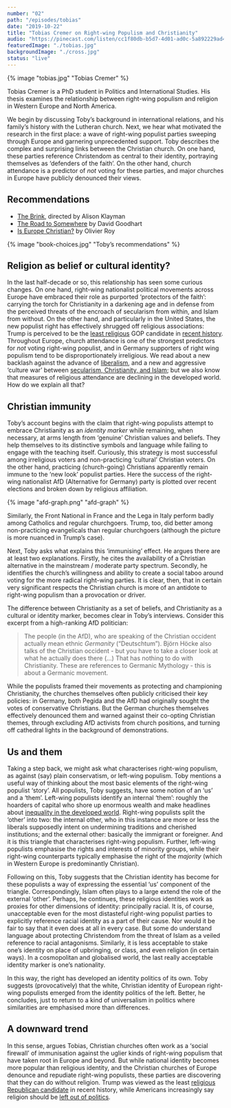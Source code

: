 ```yaml
---
number: "02"
path: "/episodes/tobias"
date: "2019-10-22"
title: "Tobias Cremer on Right-wing Populism and Christianity"
audio: "https://pinecast.com/listen/cc1f80db-b5d7-4d01-ad0c-5a892229ad4c.mp3"
featuredImage: "./tobias.jpg"
backgroundImage: "./cross.jpg"
status: "live"
---
```


{% image "tobias.jpg" "Tobias Cremer" %}

Tobias Cremer is a PhD student in Politics and International Studies. His thesis examines the relationship between right-wing populism and religion in Western Europe and North America.

We begin by discussing Toby’s background in international relations, and his family’s history with the Lutheran church. Next, we hear what motivated the research in the first place: a wave of right-wing populist parties sweeping through Europe and garnering unprecedented support. Toby describes the complex and surprising links between the Christian church. On one hand, these parties reference Christendom as central to their identity, portraying themselves as ‘defenders of the faith’. On the other hand, church attendance is a predictor of *not* voting for these parties, and major churches in Europe have publicly denounced their views. 

## Recommendations

- [The Brink](https://letterboxd.com/film/the-brink-2019/), directed by Alison Klayman
- [The Road to Somewhere](https://www.goodreads.com/en/book/show/32446555) by David Goodhart
- [Is Europe Christian?](https://www.goodreads.com/book/show/48715693) by Olivier Roy

{% image "book-choices.jpg" "Toby’s recommendations" %}

## Religion as belief or cultural identity?

In the last half-decade or so, this relationship has seen some curious changes. On one hand, right-wing nationalist political movements across Europe have embraced their role as purported ‘protectors of the faith’: carrying the torch for Christianity in a darkening age and in defense from the perceived threats of the encroach of secularism from within, and Islam from without. On the other hand, and particularly in the United States, the new populist right has effectively shrugged off religious associations: Trump is perceived to be the [least religious](https://time.com/4194738/poll-religious-voters-embrace-donald-trump-even-if-he-lacks-faith/) GOP candidate in [recent history](https://www.pewresearch.org/fact-tank/2016/01/27/key-findings-faith-and-politics-in-2016-presidential-race/). Throughout Europe, church attendance is one of the strongest predictors for *not* voting right-wing populist, and in Germany supporters of right wing populism tend to be disproportionately irreligious. We read about a new backlash against the advance of [liberalism](https://www.cambridge.org/core/journals/perspectives-on-politics/article/trump-and-the-populist-authoritarian-parties-the-silent-revolution-in-reverse/FE06E514F88A13C8DBFD41984D12D88D), and a new and aggressive ‘culture war’ between [secularism, Christianity, and Islam](https://www.goodreads.com/book/show/15893689); but we also know that measures of religious attendance are declining in the developed world. How do we explain all that?

## Christian immunity

Toby’s account begins with the claim that right-wing populists attempt to embrace Christianity as an *identity marker* while remaining, when necessary, at arms length from ‘genuine’ Christian values and beliefs. They help themselves to its distinctive symbols and language while failing to engage with the teaching itself. Curiously, this strategy is most successful among irreligious voters and non-practicing ‘cultural’ Christian voters. On the other hand, practicing (church-going) Christians apparently remain immune to the ‘new look’ populist parties. Here the success of the right-wing nationalist AfD (Alternative for Germany) party is plotted over recent elections and broken down by religious affiliation.

{% image "afd-graph.png" "afd-graph" %}

Similarly, the Front National in France and the Lega in Italy perform badly among Catholics and regular churchgoers. Trump, too, did better among non-practicing evangelicals than regular churchgoers (although the picture is more nuanced in Trump’s case).

Next, Toby asks what explains this ‘immunising’ effect. He argues there are at least two explanations. Firstly, he cites the availability of a Christian alternative in the mainstream / moderate party spectrum. Secondly, he identifies the church’s willingness and ability to create a social taboo around voting for the more radical right-wing parties.  It is clear, then, that in certain very significant respects the Christian church is more of an antidote to right-wing populism than a provocation or driver.

The difference between Christianity as a set of beliefs, and Christianity as a cultural or identity marker, becomes clear in Toby’s interviews. Consider this excerpt from a high-ranking AfD politician:

> The people (in the AfD), who are speaking of the Christian occident actually mean ethnic *Germanity* (“Deutschtum”). Björn Höcke also talks of the Christian occident - but you have to take a closer look at what he actually does there (...) That has nothing to do with Christianity. These are references to Germanic Mythology - this is about a Germanic movement.

While the populists framed their movements as protecting and championing Christianity, the churches themselves often publicly criticised their key policies: in Germany, both Pegida and the AfD had originally sought the votes of conservative Christians. But the German churches themselves effectively denounced them and warned against their co-opting Christian themes, through excluding AfD activists from church positions, and turning off cathedral lights in the background of demonstrations.

## Us and them

Taking a step back, we might ask what characterises right-wing populism, as against (say) plain conservatism, or left-wing populism. Toby mentions a useful way of thinking about the most basic elements of the right-wing populist ‘story’. All populists, Toby suggests, have some notion of an ‘us’ and a ‘them’. Left-wing populists identify an internal ‘them’: roughly the hoarders of capital who shore up enormous wealth and make headlines about [inequality in the developed world](https://www.cbpp.org/research/poverty-and-inequality/a-guide-to-statistics-on-historical-trends-in-income-inequality). Right-wing populists split the ‘other’ into two: the internal other, who in this instance are more or less the liberals supposedly intent on undermining traditions and cherished institutions; and the external other: basically the immigrant or foreigner. And it is this triangle that characterises right-wing populism. Further, left-wing populists emphasise the rights and interests of minority groups, while their right-wing counterparts typically emphasise the right of the *majority* (which in Western Europe is predominantly Christian).

Following on this, Toby suggests that the Christian identity has become for these populists a way of expressing the essential ‘us’ component of the triangle. Correspondingly, Islam often plays to a large extend the role of the external ‘other’. Perhaps, he continues, these religious identities work as proxies for other dimensions of identity: principally racial. It is, of course, unacceptable even for the most distasteful right-wing populist parties to explicitly reference racial identity as a part of their cause. Nor would it be fair to say that it even does at all in every case. But some do understand language about protecting Christendom from the threat of Islam as a veiled reference to racial antagonisms. Similarly, it is less acceptable to stake one’s identity on place of upbringing, or class, and even religion (in certain ways). In a cosmopolitan and globalised world, the last really acceptable identity marker is one’s nationality. 

In this way, the right has developed an identity politics of its own. Toby suggests (provocatively) that the white, Christian identity of European right-wing populists emerged from the identity politics of the left. Better, he concludes, just to return to a kind of universalism in politics where similarities are emphasised more than differences.

## A downward trend

In this sense, argues Tobias, Christian churches often work as a ‘social firewall’ of immunisation against the uglier kinds of right-wing populism that have taken root in Europe and beyond. But while national identity becomes more popular than religious identity, and the Christian churches of Europe denounce and repudiate right-wing populists, these parties are discovering that they can do without religion. Trump was viewed as the least [religious Republican candidate](https://www.pewforum.org/2016/01/27/faith-and-the-2016-campaign/) in recent history, while Americans increasingly say religion should be [left out of politics](https://www.pewforum.org/2019/11/15/americans-have-positive-views-about-religions-role-in-society-but-want-it-out-of-politics/).